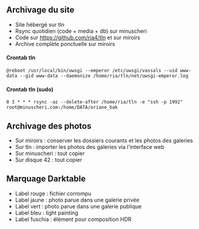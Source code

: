 ## Archivage du site

* Site hébergé sur tln
* Rsync quotidien (code + media + db) sur minuscheri
* Code sur https://github.com/ria4/tln et sur miroirs
* Archive complète ponctuelle sur miroirs

#### Crontab tln

```
@reboot /usr/local/bin/uwsgi --emperor /etc/uwsgi/vassals --uid www-data --gid www-data --daemonize /home/ria/tln/net/uwsgi-emperor.log
```

#### Crontab tln (sudo)

```
0 3 * * * rsync -az --delete-after /home/ria/tln -e "ssh -p 1992" root@minuscheri.com:/home/DATA/oriane_bak
```


## Archivage des photos

* Sur miroirs : conserver les dossiers courants et les photos des galeries
* Sur tln : importer les photos des galeries via l'interface web
* Sur minuscheri : tout copier
* Sur disque 42 : tout copier


## Marquage Darktable

* Label rouge : fichier corrompu 
* Label jaune : photo parue dans une galerie privée
* Label vert : photo parue dans une galerie publique
* Label bleu : light painting
* Label fuschia : élément pour composition HDR
